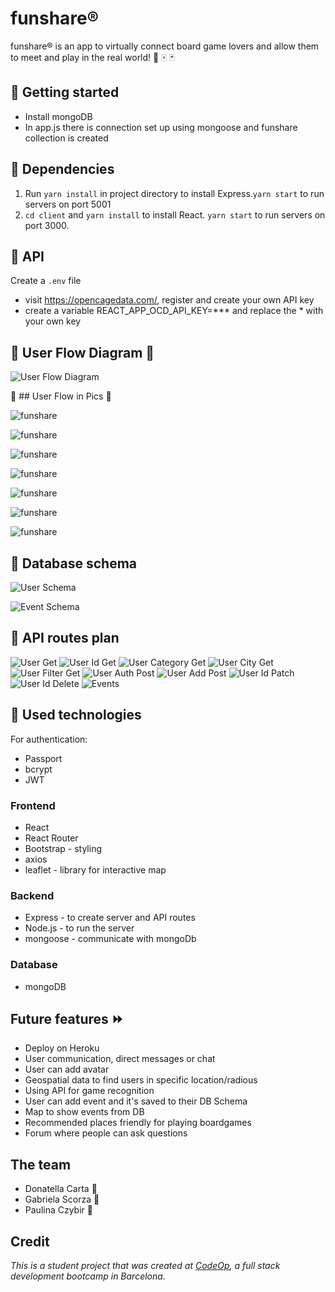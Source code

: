 # funshare®

funshare® is an app to virtually connect board game lovers and allow them to meet and play in the real world! :game_die: :mahjong: :black_joker: 

## :pushpin: Getting started

- Install mongoDB 
- In app.js there is connection set up using mongoose and funshare collection is created

## :pushpin: Dependencies

1. Run `yarn install` in project directory to install Express.`yarn start` to run servers on port 5001
2. `cd client` and `yarn install` to install React. `yarn start` to run servers on port 3000.

## :pushpin: API 
Create a `.env` file
- visit https://opencagedata.com/, register and create your own API key
- create a variable REACT_APP_OCD_API_KEY=*** and replace the * with your own key


## :pushpin: User Flow Diagram :ocean:

![User Flow Diagram](images/userFlowFunshare.png)

:pushpin: ## User Flow in Pics :twisted_rightwards_arrows:

![funshare ](images/funshare_home1.png)

![funshare ](images/funshare_about.png)

![funshare ](images/funshare_register.png)

![funshare ](images/funshare_dashboard.png)

![funshare ](images/funshare_profile.png)

![funshare ](images/funshare_mygames.png)

![funshare ](images/funshare_createevent.png)



## :pushpin: Database schema

![User Schema](images/UserSchema.png)

![Event Schema](images/EventSchema.png)

## :pushpin: API routes plan

![User Get](images/usersGet.png)
![User Id Get](images/usersIdGet.png)
![User Category Get](images/usersCategoryGet.png)
![User City Get](images/usersCityGet.png)
![User Filter Get](images/usersFilterGet.png)
![User Auth Post](images/usersAuthPost.png)
![User Add Post](images/usersAddPost.png)
![User Id Patch](images/usersIdPatch.png)
![User Id Delete](images/usersIdDelete.png)
![Events](images/events.png)



## :pushpin: Used technologies

For authentication:
- Passport
- bcrypt 
- JWT

### Frontend

- React
- React Router
- Bootstrap - styling
- axios 
- leaflet - library for interactive map

### Backend

- Express - to create server and API routes
- Node.js - to run the server
- mongoose - communicate with mongoDb

### Database

- mongoDB 

## Future features :fast_forward:

- Deploy on Heroku
- User communication, direct messages or chat
- User can add avatar
- Geospatial data to find users in specific location/radious
- Using API for game recognition
- User can add event and it's saved to their DB Schema
- Map to show events from DB
- Recommended places friendly for playing boardgames
- Forum where people can ask questions

## The team

- Donatella Carta :ant:
- Gabriela Scorza :ant:
- Paulina Czybir :ant:

## Credit

_This is a student project that was created at [CodeOp](http://CodeOp.tech), a full stack development bootcamp in Barcelona._
